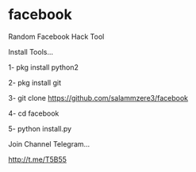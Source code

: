 # facebook
Random Facebook Hack Tool

Install Tools...

1- pkg install python2

2- pkg install git

3- git clone https://github.com/salammzere3/facebook

4- cd facebook

5- python install.py

Join Channel Telegram...

http://t.me/T5B55
